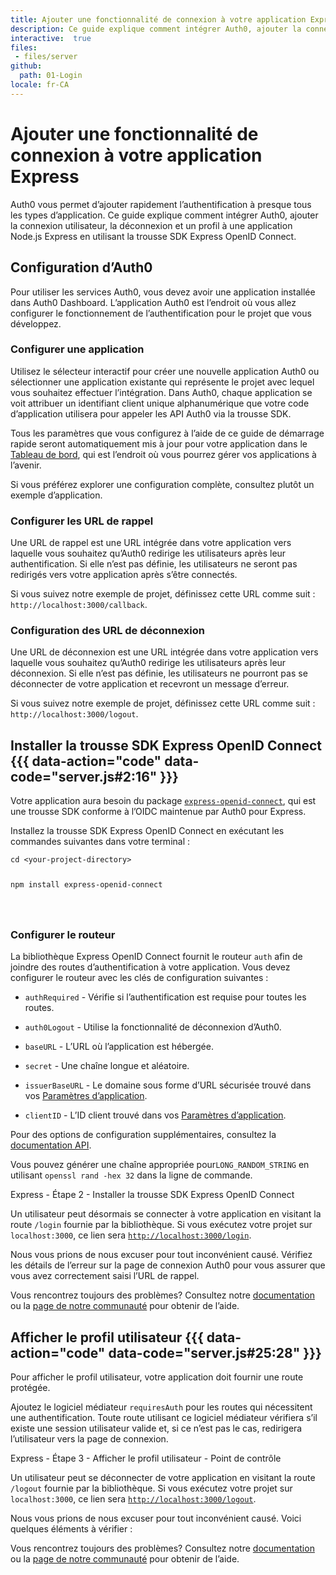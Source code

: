 ```yaml
---
title: Ajouter une fonctionnalité de connexion à votre application Express
description: Ce guide explique comment intégrer Auth0, ajouter la connexion utilisateur, la déconnexion et un profil à une application Node.js Express en utilisant la trousse SDK Express OpenID Connect.
interactive:  true
files:
 - files/server
github:
  path: 01-Login
locale: fr-CA
---
```


# Ajouter une fonctionnalité de connexion à votre application Express


<p>Auth0 vous permet d’ajouter rapidement l’authentification à presque tous les types d’application. Ce guide explique comment intégrer Auth0, ajouter la connexion utilisateur, la déconnexion et un profil à une application Node.js Express en utilisant la trousse SDK Express OpenID Connect.</p><p></p>

## Configuration d’Auth0


<p>Pour utiliser les services Auth0, vous devez avoir une application installée dans Auth0 Dashboard. L’application Auth0 est l’endroit où vous allez configurer le fonctionnement de l’authentification pour le projet que vous développez.</p><h3>Configurer une application</h3><p>Utilisez le sélecteur interactif pour créer une nouvelle application Auth0 ou sélectionner une application existante qui représente le projet avec lequel vous souhaitez effectuer l’intégration. Dans Auth0, chaque application se voit attribuer un identifiant client unique alphanumérique que votre code d’application utilisera pour appeler les API Auth0 via la trousse SDK.</p><p>Tous les paramètres que vous configurez à l’aide de ce guide de démarrage rapide seront automatiquement mis à jour pour votre application dans le <a href="https://manage.auth0.com/#/" target="_blank" rel="noreferrer noopener">Tableau de bord</a>, qui est l’endroit où vous pourrez gérer vos applications à l’avenir.</p><p>Si vous préférez explorer une configuration complète, consultez plutôt un exemple d’application.</p><h3>Configurer les URL de rappel</h3><p>Une URL de rappel est une URL intégrée dans votre application vers laquelle vous souhaitez qu’Auth0 redirige les utilisateurs après leur authentification. Si elle n’est pas définie, les utilisateurs ne seront pas redirigés vers votre application après s’être connectés.</p><p><div class="alert-container" severity="default"><p>Si vous suivez notre exemple de projet, définissez cette URL comme suit : <code>http://localhost:3000</code><code>/callback</code>.</p></div></p><h3>Configuration des URL de déconnexion</h3><p>Une URL de déconnexion est une URL intégrée dans votre application vers laquelle vous souhaitez qu’Auth0 redirige les utilisateurs après leur déconnexion. Si elle n’est pas définie, les utilisateurs ne pourront pas se déconnecter de votre application et recevront un message d’erreur.</p><p><div class="alert-container" severity="default"><p>Si vous suivez notre exemple de projet, définissez cette URL comme suit : <code>http://localhost:3000/logout</code>.</p></div></p>

## Installer la trousse SDK Express OpenID Connect {{{ data-action="code" data-code="server.js#2:16" }}}


<p>Votre application aura besoin du package <a href="https://github.com/auth0/express-openid-connect" target="_blank" rel="noreferrer noopener"><code>express-openid-connect</code></a>, qui est une trousse SDK conforme à l’OIDC maintenue par Auth0 pour Express.</p><p>Installez la trousse SDK Express OpenID Connect en exécutant les commandes suivantes dans votre terminal :</p><p><pre><code class="language-bash">cd &lt;your-project-directory&gt;

npm install express-openid-connect

</code></pre>

</p><h3>Configurer le routeur</h3><p>La bibliothèque Express OpenID Connect fournit le routeur <code>auth</code> afin de joindre des routes d’authentification à votre application. Vous devez configurer le routeur avec les clés de configuration suivantes :</p><ul><li><p><code>authRequired</code> - Vérifie si l’authentification est requise pour toutes les routes.</p></li><li><p><code>auth0Logout</code> - Utilise la fonctionnalité de déconnexion d’Auth0.</p></li><li><p><code>baseURL</code> - L’URL où l’application est hébergée.</p></li><li><p><code>secret</code> - Une chaîne longue et aléatoire.</p></li><li><p><code>issuerBaseURL</code> - Le domaine sous forme d’URL sécurisée trouvé dans vos <a href="https://manage.auth0.com/#/applications/%7ByourClientId%7D/settings" target="_blank" rel="noreferrer noopener">Paramètres d’application</a>.</p></li><li><p><code>clientID</code> - L’ID client trouvé dans vos <a href="https://manage.auth0.com/#/applications/%7ByourClientId%7D/settings" target="_blank" rel="noreferrer noopener">Paramètres d’application</a>.</p></li></ul><p>Pour des options de configuration supplémentaires, consultez la <a href="https://auth0.github.io/express-openid-connect" target="_blank" rel="noreferrer noopener">documentation API</a>.</p><p><div class="alert-container" severity="default"><p>Vous pouvez générer une chaîne appropriée pour<code>LONG_RANDOM_STRING</code> en utilisant <code>openssl rand -hex 32</code> dans la ligne de commande.</p></div></p><p><div class="checkpoint">Express - Étape 2 - Installer la trousse SDK Express OpenID Connect <div class="checkpoint-default"><p>Un utilisateur peut désormais se connecter à votre application en visitant la route <code>/login</code> fournie par la bibliothèque. Si vous exécutez votre projet sur <code>localhost:3000</code>, ce lien sera <a href="http://localhost:3000/login" target="_blank" rel="noreferrer noopener"><code>http://localhost:3000/login</code></a>.</p></div>

  <div class="checkpoint-success"></div>

  <div class="checkpoint-failure"><p>Nous vous prions de nous excuser pour tout inconvénient causé. Vérifiez les détails de l’erreur sur la page de connexion Auth0 pour vous assurer que vous avez correctement saisi l’URL de rappel.</p><p>Vous rencontrez toujours des problèmes? Consultez notre <a href="https://auth0.com/docs" target="_blank" >documentation</a> ou la <a href="https://community.auth0.com/" target="_blank" rel="noreferrer noopener">page de notre communauté</a> pour obtenir de l’aide.</p></div>

  </div></p>

## Afficher le profil utilisateur {{{ data-action="code" data-code="server.js#25:28" }}}


<p>Pour afficher le profil utilisateur, votre application doit fournir une route protégée.</p><p>Ajoutez le logiciel médiateur <code>requiresAuth</code> pour les routes qui nécessitent une authentification. Toute route utilisant ce logiciel médiateur vérifiera s’il existe une session utilisateur valide et, si ce n’est pas le cas, redirigera l’utilisateur vers la page de connexion.</p><p><div class="checkpoint">Express - Étape 3 - Afficher le profil utilisateur - Point de contrôle <div class="checkpoint-default"><p>Un utilisateur peut se déconnecter de votre application en visitant la route <code>/logout</code> fournie par la bibliothèque. Si vous exécutez votre projet sur <code>localhost:3000</code>, ce lien sera <a href="http://localhost:3000/logout" target="_blank" rel="noreferrer noopener"><code>http://localhost:3000/logout</code></a>.</p></div>

  <div class="checkpoint-success"></div>

  <div class="checkpoint-failure"><p>Nous vous prions de nous excuser pour tout inconvénient causé. Voici quelques éléments à vérifier :</p><p>Vous rencontrez toujours des problèmes? Consultez notre <a href="https://auth0.com/docs" target="_blank" >documentation</a> ou la <a href="https://community.auth0.com/" target="_blank" rel="noreferrer noopener">page de notre communauté</a> pour obtenir de l’aide.</p></div>

  </div></p>
